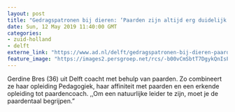 ```yaml
---
layout: post
title: "Gedragspatronen bij dieren: ‘Paarden zijn altijd erg duidelijk in hun feedback’"
date: Sun, 12 May 2019 11:40:00 GMT
categories: 
- zuid-holland 
- delft 
externe_link: "https://www.ad.nl/delft/gedragspatronen-bij-dieren-paarden-zijn-altijd-erg-duidelijk-in-hun-feedback~aa3db948/"
feature_image: "https://images2.persgroep.net/rcs/-b00vCmSbtT7DgykQnIsPxL2hso/diocontent/147559253/_fitwidth/400/?appId=21791a8992982cd8da851550a453bd7f&quality=0.7"
---
```


Gerdine Bres (36) uit Delft coacht met behulp van paarden. Zo combineert ze haar opleiding Pedagogiek, haar affiniteit met paarden en een erkende opleiding tot paardencoach. ,,Om een natuurlijke leider te zijn, moet je de paardentaal begrijpen.”
